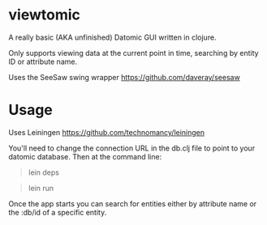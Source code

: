 viewtomic
=========

A really basic (AKA unfinished) Datomic GUI written in clojure.

Only supports viewing data at the current point in time, searching by entity ID or attribute name.

Uses the SeeSaw swing wrapper https://github.com/daveray/seesaw

Usage
========
Uses Leiningen https://github.com/technomancy/leiningen

You'll need to change the connection URL in the db.clj file to point to your datomic database. Then at the command line:

> lein deps

> lein run

Once the app starts you can search for entities either by attribute name or the :db/id of a specific entity.